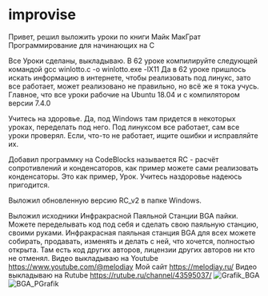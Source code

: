 # improvise

Привет, решил выложить уроки по книги Майк МакГрат
Программирование для начинающих на С

Все Уроки сделаны, выкладываю. 
В 62 уроке компилируйте следующей
командой gcc winlotto.c -o winlotto.exe -lX11 
Да в 62 уроке пришлось искать информацию в интернете, чтобы реализовать под линукс, зато все работает, может реализовано не правильно, но всё же я тока учусь. Главное, что все уроки рабочие на Ubuntu 18.04 и с компилятором версии 7.4.0

Учитесь на здоровье. 
Да, под Windows там придется в некоторых уроках, переделать под него. Под линуксом все работает, сам все уроки проверял. Если, что-то не работает, ищите ошибки и исправляйте их.

Добавил программку на CodeBlocks называется RC - расчёт сопротивлений и конденсаторов, как пример можете сами реализовать конденсаторы. Это как пример, Урок.
Учитесь наздоровье надеюсь пригодится.

Выложил обновленную версию  RC_v2 в папке Windows.

Выложил исходники Инфракрасной Паяльной Станции BGA пайки. Можете переделывать код под себя и сделать свою паяльную станцию, своими руками. 
Инфракрасная паяльная станция BGA для всех можете собирать, продавать, изменять и делать с ней, что хочется, полностью открыта. 
Там есть код других авторов, лицензии других авторов ни кто не отменял. 
Видео выкладываю на Youtube https://www.youtube.com/@melodiay 
Мой сайт https://melodiay.ru/
Видео выкладываю на Rutube https://rutube.ru/channel/43595037/
![Grafik_BGA](https://github.com/user-attachments/assets/93bceb1b-e945-4301-818e-119db6e9c5e7)
![BGA_PGrafik](https://github.com/user-attachments/assets/804e750b-7a06-4f33-a8aa-bf7017381bcc)




